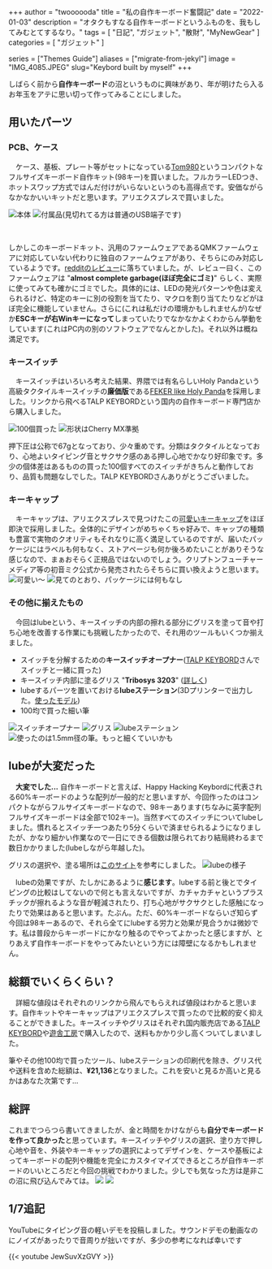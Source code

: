 +++
author = "twoooooda"
title = "私の自作キーボード奮闘記"
date = "2022-01-03"
description = "オタクもすなる自作キーボードというふものを、我もしてみむとてするなり。"
tags = [
    "日記",
    "ガジェット",
    "散財", 
    "MyNewGear"
]
categories = [
    "ガジェット"
]

series = ["Themes Guide"]
aliases = ["migrate-from-jekyl"]
image = "IMG_4085.JPEG"
slug="Keybord built by myself"
+++

しばらく前から**自作キーボード**の沼というものに興味があり、年が明けたら入るお年玉をアテに思い切って作ってみることにしました。

## 用いたパーツ
### PCB、ケース
　ケース、基板、プレート等がセットになっている[Tom980](https://ja.aliexpress.com/item/1005002964011779.html?spm=a2g0o.9042311.0.0.56ca4c4dMvOJNG)というコンパクトなフルサイズキーボード自作キット(98キー)を買いました。フルカラーLEDつき、ホットスワップ方式ではんだ付けがいらないというのも高得点です。安価ながらなかなかいいキットだと思います。アリエクスプレスで買いました。  


![本体](IMG_4072.JPEG) ![付属品(見切れてる方は普通のUSB端子です)](IMG_4076.JPEG)


<br>  

しかしこのキーボードキット、汎用のファームウェアであるQMKファームウェアに対応していない代わりに独自のファームウェアがあり、そちらにのみ対応しているようです。[redditのレビュー](https://www.reddit.com/r/MechanicalKeyboards/comments/ox075j/holy_tom980_wianxp_980_review/)に落ちていました。が、レビュー曰く、このファームウェアは "**almost complete garbage(ほぼ完全にゴミ)**" らしく、実際に使ってみても確かにゴミでした。具体的には、LEDの発光パターンや色は変えられるけど、特定のキーに別の役割を当てたり、マクロを割り当てたりなどがほぼ完全に機能していません。さらに(これは私だけの環境かもしれませんが)なぜか**ESCキーが右Winキーになって**しまっていたりでなかなかよくわからん挙動をしています(これはPC内の別のソフトウェアでなんとかした)。それ以外は概ね満足です。  
   

### キースイッチ
　キースイッチはいろいろ考えた結果、界隈では有名らしいHoly Pandaという高級タクタイルキースイッチの**廉価版**である[FEKER like Holy Panda](https://talpkeyboard.net/items/5fd61629b00aa37e7271319d)を採用しました。リンクから飛べるTALP KEYBORDという国内の自作キーボード専門店から購入しました。

![100個買った](IMG_4021.JPEG) ![形状はCherry MX準拠](IMG_4022.JPG)

押下圧は公称で67gとなっており、少々重めです。分類はタクタイルとなっており、心地よいタイピング音とサクサク感のある押し心地でかなり好印象です。多少の個体差はあるものの買った100個すべてのスイッチがきちんと動作しており、品質も問題なしでした。TALP KEYBORDさんありがとうございました。  


### キーキャップ
　キーキャップは、アリエクスプレスで見つけたこの[可愛いキーキャップ](https://ja.aliexpress.com/item/1005001622318975.html?spm=a2g0o.9042311.0.0.56ca4c4dMvOJNG)をほぼ即決で採用しました。全体的にデザインがめちゃくちゃ好みで、キャップの種類も豊富で実物のクオリティもそれなりに高く満足しているのですが、届いたパッケージにはラベルも何もなく、ストアページも何か後ろめたいことがありそうな感じなので、まぁおそらく正規品ではないのでしょう。クリプトンフューチャーメディア等の初音ミク公式から発売されたらそちらに買い換えようと思います。
![可愛い～](IMG_4086.JPEG) ![見てのとおり、パッケージには何もなし](IMG_4090.jpeg)


### その他に揃えたもの
　今回はlubeという、キースイッチの内部の擦れる部分にグリスを塗って音や打ち心地を改善する作業にも挑戦したかったので、それ用のツールもいくつか揃えました。
- スイッチを分解するための**キースイッチオープナー**([TALP KEYBORD](https://talpkeyboard.net/items/5ffc48fd8a45725bc56a391a)さんでスイッチと一緒に買った)
- キースイッチ内部に塗るグリス "**Tribosys 3203**" ([詳しく](https://shop.yushakobo.jp/collections/accessory/products/lubricants))
- lubeするパーツを置いておける**lubeステーション**(3Dプリンターで出力した。[使ったモデル](https://www.thingiverse.com/thing:4920600))
- 100均で買った細い筆

![スイッチオープナー](IMG_4066.JPEG) ![グリス](IMG_4068.JPEG)
![lubeステーション](IMG_4067.JPEG) ![使ったのは1.5mm径の筆。もっと細くていいかも](IMG_4069.JPEG)  


## lubeが大変だった
　**大変でした...** 自作キーボードと言えば、Happy Hacking Keybordに代表される60%キーボードのような配列が一般的だと思いますが、今回作ったのはコンパクトながらフルサイズキーボードなので、98キーあります(ちなみに英字配列フルサイズキーボードは全部で102キー)。当然すべてのスイッチについてlubeしました。慣れるとスイッチ一つあたり5分くらいで済ませられるようになりましたが、かなり細かい作業なので一日にできる個数は限られており結局終わるまで数日かかりました(lubeしながら年越した)。  

グリスの選択や、塗る場所は[このサイト](https://keys.recompile.net/docs/keyswitch-best-practice/)を参考にしました。
![lubeの様子](IMG_4071.JPEG)  

　lubeの効果ですが、たしかにあるように**感じます**。lubeする前と後とでタイピングの比較はしてないので何とも言えないですが、カチャカチャというプラスチックが擦れるような音が軽減されたり、打ち心地がサクサクとした感触になったりで効果はあると思います。たぶん。ただ、60%キーボードならいざ知らず今回は98キーあるので、それら全てにlubeする労力と効果が見合うかは微妙です。私は普段からキーボードにかなり触るのでやってよかったと感じますが、とりあえず自作キーボードをやってみたいという方には障壁になるかもしれません。


## 総額でいくらくらい？
　詳細な値段はそれぞれのリンクから飛んでもらえれば値段はわかると思います。自作キットやキーキャップはアリエクスプレスで買ったので比較的安く抑えることができました。キースイッチやグリスはそれぞれ国内販売店である[TALP KEYBORD](https://talpkeyboard.net/)や[遊舎工房](https://shop.yushakobo.jp/)で購入したので、送料もかかり少し高くついてしまいました。  


筆やその他100均で買ったツール、lubeステーションの印刷代を除き、グリス代や送料を含めた総額は、**¥21,136**となりました。これを安いと見るか高いと見るかはあなた次第です...


## 総評
これまでつらつら書いてきましたが、金と時間をかけながらも**自分でキーボードを作って良かった**と思っています。キースイッチやグリスの選択、塗り方で押し心地や音を、外装やキーキャップの選択によってデザインを、ケースや基板によってキーボードの配列や機能を完全にカスタイマイズできるところが自作キーボードのいいところだと今回の挑戦でわかりました。少しでも気なった方は是非この沼に飛び込んでみては。
![ ](IMG_4093.JPEG) ![ ](IMG_4096.JPEG)

## 1/7追記
YouTubeにタイピング音の軽いデモを投稿しました。サウンドデモの動画なのにノイズがあったりで音周りが拙いですが、多少の参考になれば幸いです

{{< youtube JewSuvXzGVY >}} 